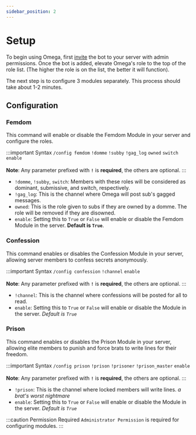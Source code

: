 ```yaml
---
sidebar_position: 2
---
```


# Setup
To begin using Omega, first [invite](https://discord.com/api/oauth2/authorize?client_id=1025629384629043262&permissions=8&scope=bot%20applications.commands) the bot to your server with admin permissions. Once the bot is added, elevate Omega's role to the top of the role list. (The higher the role is on the list, the better it will function).

The next step is to configure 3 modules separately. This process should take about 1-2 minutes.

## Configuration

### Femdom
This command will enable or disable the Femdom Module in your server and configure the roles.

:::important Syntax
`/config femdom` `!domme` `!subby` `!gag_log` `owned` `switch` `enable`	<br/><br/>
**Note**: Any parameter prefixed with **`!`** is **required**, the others are optional.
:::

- `!domme`, `!subby`, `switch`: Members with these roles will be considered as dominant, submissive, and switch, respectively.
- `!gag_log`: This is the channel where Omega will post sub's gagged messages.
- `owned`: This is the role given to subs if they are owned by a domme. The role will be removed if they are disowned.
- `enable`: Setting this to `True` or `False` will enable or disable the Femdom Module in the server. **Default is `True`**.

### Confession
This command enables or disables the Confession Module in your server, allowing server members to confess secrets anonymously.

:::important Syntax
`/config confession` `!channel` `enable`	<br/><br/>
**Note**: Any parameter prefixed with **`!`** is **required**, the others are optional.
:::

- `!channel`: This is the channel where confessions will be posted for all to read.
- `enable`: Setting this to `True` or `False` will enable or disable the Module in the server. *Default is `True`*

### Prison
This command enables or disables the Prison Module in your server, allowing elite members to punish and force brats to write lines for their freedom.

:::important Syntax
`/config prison` `!prison` `!prisoner` `!prison_master` `enable`	<br/><br/>
**Note**: Any parameter prefixed with **`!`** is **required**, the others are optional.
:::

- `!prison`: This is the channel where locked members will write lines. *a brat's worst nightmare*
- `enable`: Setting this to `True` or `False` will enable or disable the Module in the server. *Default is `True`*

:::caution Permission Required
`Administrator Permission` is required for configuring modules.
:::
